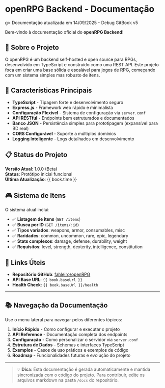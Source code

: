 # openRPG Backend - Documentação

g> Documentação atualizada em 14/09/2025 - Debug GitBook v5

Bem-vindo à documentação oficial do **openRPG Backend**!

## 🎯 Sobre o Projeto

O openRPG é um backend self-hosted e open source para RPGs, desenvolvido em TypeScript e construído como uma REST API. Este projeto foca em criar uma base sólida e escalável para jogos de RPG, começando com um sistema simples mas robusto de itens.

## 🚀 Características Principais

- **TypeScript** - Tipagem forte e desenvolvimento seguro
- **Express.js** - Framework web rápido e minimalista
- **Configuração Flexível** - Sistema de configuração via `server.conf`
- **API RESTful** - Endpoints bem estruturados e documentados
- **Banco JSON** - Persistência simples para prototipagem (expansível para BD real)
- **CORS Configurável** - Suporte a múltiplos domínios
- **Logging Inteligente** - Logs detalhados em desenvolvimento

## 📋 Status do Projeto

**Versão Atual**: 1.0.0 (Beta)  
**Status**: Protótipo inicial funcional  
**Última Atualização**: {{ book.time }}

## 🎮 Sistema de Itens

O sistema atual inclui:
- ✅ **Listagem de itens** (`GET /items`)
- ✅ **Busca por ID** (`GET /items/:id`)
- ✅ **Tipos variados**: weapons, armor, consumables, misc
- ✅ **Raridades**: common, uncommon, rare, epic, legendary
- ✅ **Stats complexos**: damage, defense, durability, weight
- ✅ **Requisitos**: level, strength, dexterity, intelligence, constitution

## 🔗 Links Úteis

- **Repositório GitHub**: [fahleiro/openRPG](https://github.com/fahleiro/openRPG)
- **API Base URL**: `{{ book.baseUrl }}`
- **Health Check**: `{{ book.baseUrl }}/health`

---

## 📚 Navegação da Documentação

Use o menu lateral para navegar pelos diferentes tópicos:

1. **Início Rápido** - Como configurar e executar o projeto
2. **API Reference** - Documentação completa dos endpoints
3. **Configuração** - Como personalizar o servidor via `server.conf`
4. **Estrutura de Dados** - Schemas e interfaces TypeScript
5. **Exemplos** - Casos de uso práticos e exemplos de código
6. **Roadmap** - Funcionalidades futuras e evolução do projeto

---

> 💡 **Dica**: Esta documentação é gerada automaticamente e mantida sincronizada com o código do projeto. Para contribuir, edite os arquivos markdown na pasta `/docs` do repositório.
